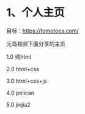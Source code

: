 

# 1、个人主页



目标：https://tomotoes.com/

元岛视频下面分享的主页



1.0 纯html

2.0 html+css

3.0  html+css+js



4.0 pelican

5.0 jinjia2





